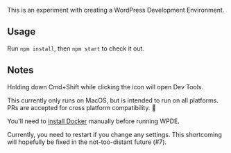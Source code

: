 This is an experiment with creating a WordPress Development Environment.

## Usage

Run `npm install`, then `npm start` to check it out.

## Notes

Holding down Cmd+Shift while clicking the icon will open Dev Tools.

This currently only runs on MacOS, but is intended to run on all platforms. PRs are accepted for cross platform compatibility. 🙂

You'll need to [install Docker](https://www.docker.com/community-edition#/download) manually before running WPDE.

Currently, you need to restart if you change any settings. This shortcoming will hopefully be fixed in the not-too-distant future (#7).